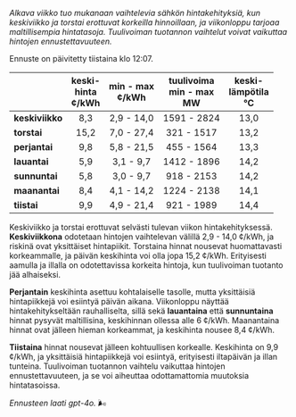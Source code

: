 *Alkava viikko tuo mukanaan vaihtelevia sähkön hintakehityksiä, kun keskiviikko ja torstai erottuvat korkeilla hinnoillaan, ja viikonloppu tarjoaa maltillisempia hintatasoja. Tuulivoiman tuotannon vaihtelut voivat vaikuttaa hintojen ennustettavuuteen.*

Ennuste on päivitetty tiistaina klo 12:07.

|            | keski-<br>hinta<br>¢/kWh | min - max<br>¢/kWh | tuulivoima<br>min - max<br>MW | keski-<br>lämpötila<br>°C |
|:-----------|:----------------:|:----------------:|:-------------:|:-------------:|
| **keskiviikko** | 8,3 | 2,9 - 14,0 | 1591 - 2824 | 13,0 |
| **torstai**     | 15,2 | 7,0 - 27,4 | 321 - 1517 | 13,2 |
| **perjantai**   | 9,8 | 5,8 - 21,5 | 455 - 1564 | 13,3 |
| **lauantai**    | 5,9 | 3,1 - 9,7 | 1412 - 1896 | 14,2 |
| **sunnuntai**   | 5,8 | 3,0 - 9,7 | 918 - 2153 | 14,2 |
| **maanantai**   | 8,4 | 4,1 - 14,2 | 1224 - 2138 | 14,1 |
| **tiistai**     | 9,9 | 4,9 - 21,4 | 921 - 1989 | 14,4 |

Keskiviikko ja torstai erottuvat selvästi tulevan viikon hintakehityksessä. **Keskiviikkona** odotetaan hintojen vaihtelevan välillä 2,9 - 14,0 ¢/kWh, ja riskinä ovat yksittäiset hintapiikit. Torstaina hinnat nousevat huomattavasti korkeammalle, ja päivän keskihinta voi olla jopa 15,2 ¢/kWh. Erityisesti aamulla ja illalla on odotettavissa korkeita hintoja, kun tuulivoiman tuotanto jää alhaiseksi.

**Perjantain** keskihinta asettuu kohtalaiselle tasolle, mutta yksittäisiä hintapiikkejä voi esiintyä päivän aikana. Viikonloppu näyttää hintakehitykseltään rauhalliselta, sillä sekä **lauantaina** että **sunnuntaina** hinnat pysyvät maltillisina, keskihinnan ollessa alle 6 ¢/kWh. Maanantaina hinnat ovat jälleen hieman korkeammat, ja keskihinta nousee 8,4 ¢/kWh.

**Tiistaina** hinnat nousevat jälleen kohtuullisen korkealle. Keskihinta on 9,9 ¢/kWh, ja yksittäisiä hintapiikkejä voi esiintyä, erityisesti iltapäivän ja illan tunteina. Tuulivoiman tuotannon vaihtelu vaikuttaa hintojen ennustettavuuteen, ja se voi aiheuttaa odottamattomia muutoksia hintatasoissa.

*Ennusteen laati gpt-4o.* 🌬️
